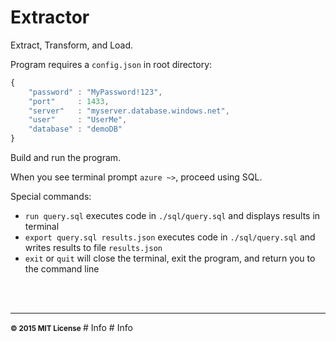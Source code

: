 # Extractor

Extract, Transform, and Load.

Program requires a `config.json` in root directory:

```javascript
{
	"password" : "MyPassword!123",
	"port"     : 1433,
	"server"   : "myserver.database.windows.net",
	"user"     : "UserMe",
	"database" : "demoDB"
}

```

Build and run the program.

When you see terminal prompt `azure ~>`, proceed using SQL.

Special commands:

+ `run query.sql` executes code in `./sql/query.sql` and displays results in terminal
+ `export query.sql results.json` executes code in `./sql/query.sql` and writes results to file `results.json`
+ `exit` or `quit` will close the terminal, exit the program, and return you to the command line

<br>
<br>

<hr>
<small>
<strong>&copy; 2015 MIT License</strong>
</small># Info
# Info

